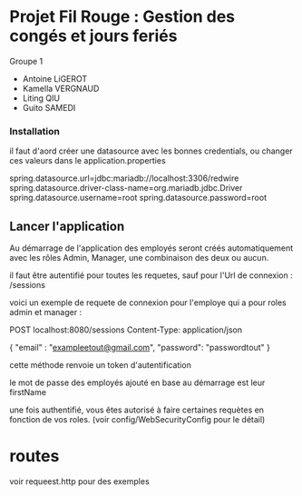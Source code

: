 # Projet Fil Rouge : Gestion des congés et jours feriés


Groupe 1
- Antoine LiGEROT
- Kamella VERGNAUD
- Liting QIU
- Guito SAMEDI

### Installation
il faut d'aord créer une datasource avec les bonnes credentials,
ou changer ces valeurs dans le application.properties 


spring.datasource.url=jdbc:mariadb://localhost:3306/redwire
spring.datasource.driver-class-name=org.mariadb.jdbc.Driver
spring.datasource.username=root
spring.datasource.password=root

## Lancer l'application
Au démarrage de l'application des employés seront créés automatiquement avec les rôles
Admin, Manager, une combinaison des deux ou aucun.

il faut être autentifié pour toutes les requetes,
sauf pour l'Url de connexion : /sessions

voici un exemple de requete de connexion pour l'employe qui a pour roles admin et manager :

POST localhost:8080/sessions
Content-Type: application/json

{
"email" : "exampleetout@gmail.com",
"password": "passwordtout"
}

cette méthode renvoie un token d'autentification

le mot de passe des employés ajouté en base au démarrage est leur firstName

une fois authentifié, vous êtes autorisé à faire certaines requètes en fonction de vos roles.
(voir config/WebSecurityConfig pour le détail)


# routes
voir requeest.http pour des exemples